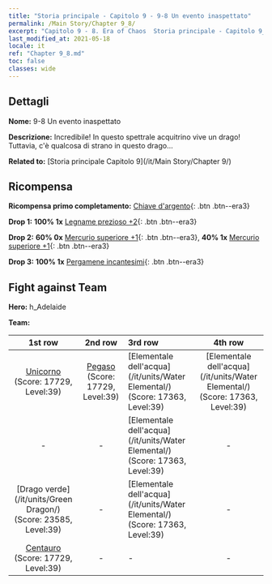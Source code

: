 ```yaml
---
title: "Storia principale - Capitolo 9 - 9-8 Un evento inaspettato"
permalink: /Main Story/Chapter 9_8/
excerpt: "Capitolo 9 - 8. Era of Chaos  Storia principale - Capitolo 9_8. 9-8 Un evento inaspettato"
last_modified_at: 2021-05-18
locale: it
ref: "Chapter 9_8.md"
toc: false
classes: wide
---
```


## Dettagli

 **Nome:** 9-8 Un evento inaspettato

 **Descrizione:** Incredibile! In questo spettrale acquitrino vive un drago! Tuttavia, c'è qualcosa di strano in questo drago...

 **Related to:** [Storia principale Capitolo 9](/it/Main Story/Chapter 9/)

## Ricompensa

 **Ricompensa primo completamento:** [Chiave d'argento](/ItemsIT/con_693/){: .btn .btn--era3}

 **Drop 1:** **100% 1x** [Legname prezioso +2](/ItemsIT/mat_27/){: .btn .btn--era3}

 **Drop 2:** **60% 0x** [Mercurio superiore +1](/ItemsIT/mat_21/){: .btn .btn--era3}, **40% 1x** [Mercurio superiore +1](/ItemsIT/mat_21/){: .btn .btn--era3}

 **Drop 3:** **100% 1x** [Pergamene incantesimi](/ItemsIT/con_694/){: .btn .btn--era3}


## Fight against Team
 **Hero:** h_Adelaide

 **Team:**


  | 1st row | 2nd row | 3rd row | 4th row |
  |:----:|:----:|:----|:----:|
  | [Unicorno](/it/units/Unicorn/) (Score: 17729, Level:39)  | [Pegaso](/it/units/Pegasus/) (Score: 17729, Level:39)  | [Elementale dell'acqua](/it/units/Water Elemental/) (Score: 17363, Level:39)  | [Elementale dell'acqua](/it/units/Water Elemental/) (Score: 17363, Level:39)  |
  | - | - | [Elementale dell'acqua](/it/units/Water Elemental/) (Score: 17363, Level:39)  | - |
  | [Drago verde](/it/units/Green Dragon/) (Score: 23585, Level:39)  | - | [Elementale dell'acqua](/it/units/Water Elemental/) (Score: 17363, Level:39)  | - |
  | [Centauro](/it/units/Centaur/) (Score: 17729, Level:39)  | - | - | - |



